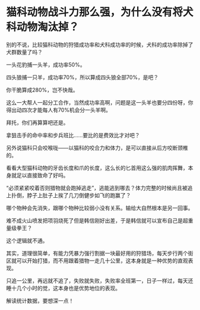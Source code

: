 # 猫科动物战斗力那么强，为什么没有将犬科动物淘汰掉？

别的不说，比较猫科动物的狩猎成功率和犬科成功率的时候，犬科的成功率除掉了犬群数量了吗？

一头花豹捕一头羊，成功率50%。

四头狼捕一只羊，成功率70%，所以算成四头狼全部70%，是吧？

你干脆算成280%，岂不快哉。

这么一大帮人一起分工合作，当然成功率高啊，问题是这一头羊也要分四份呀，你得出动四次才能每人有70%机会分一头羊啊。

拜托，你们再算算吧还是。

拿狙击手的命中率和步兵班比……要比的是费效比才对吧？

  


另外说猫科只会咬喉咙——以猫科的咬合力和体力，是可以直接从后方咬断颈椎的。

看看大型猫科动物的牙齿长度和爪的长度，这么长的匕首用这么强的肌肉挥舞，本身就足以直接致命了好吗。

“必须紧紧咬着否则猎物就会跑掉逃走”，逃能逃到哪去？体力完整的时候尚且被追上扑倒，脖子上肚子上挨了几刀倒健步如飞的跑赢了？

哪个物种会先消失，跟哪个物种比较弱小没有关系。输给大自然根本是另一回事。

难不成火山喷发把项羽烧死了但是韩信刚好出差，于是韩信就可以宣布自己是超重量级拳王？

这个逻辑就不通。

  


其实，道理很简单，有能力凭暴力强行割据一块最好用的狩猎场，每天步行两个街区就可以开始打猎，而不用跟着猎物一走几十公里，这本身就是一种优势的直观表现。

只追一公里，再远就不追了，失败就失败，失败率全班第一，日子一样过，每天还睡十几个小时的觉，这本身也是优势地位的表现。

解读统计数据，要想深一点！



